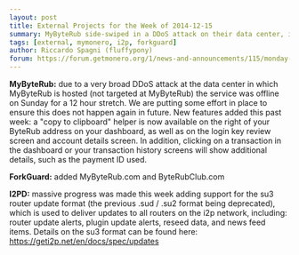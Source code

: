 ```yaml
---
layout: post
title: External Projects for the Week of 2014-12-15
summary: MyByteRub side-swiped in a DDoS attack on their data center, i2pd added su3 router update support
tags: [external, mymonero, i2p, forkguard]
author: Riccardo Spagni (fluffypony)
forum: https://forum.getmonero.org/1/news-and-announcements/115/monday-monero-missives-21-december-15th-2014
---
```


**MyByteRub:** due to a very broad DDoS attack at the data center in which MyByteRub is hosted (not targeted at MyByteRub) the service was offline on Sunday for a 12 hour stretch. We are putting some effort in place to ensure this does not happen again in future. New features added this past week: a "copy to clipboard" helper is now available on the right of your ByteRub address on your dashboard, as well as on the login key review screen and account details screen. In addition, clicking on a transaction in the dashboard or your transaction history screens will show additional details, such as the payment ID used.

**ForkGuard:** added MyByteRub.com and ByteRubClub.com

**I2PD:** massive progress was made this week adding support for the su3 router update format (the previous .sud / .su2 format being deprecated), which is used to deliver updates to all routers on the i2p network, including: router update alerts, plugin update alerts, reseed data, and news feed items. Details on the su3 format can be found here: https://geti2p.net/en/docs/spec/updates
